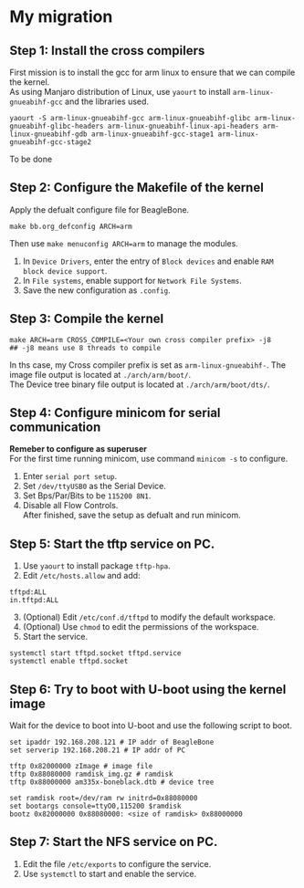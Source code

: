 # My migration

## Step 1: Install the cross compilers
First mission is to install the gcc for arm linux to ensure that we can compile the kernel.     
As using Manjaro distribution of Linux, use `yaourt` to install `arm-linux-gnueabihf-gcc` and the libraries used.     
```
yaourt -S arm-linux-gnueabihf-gcc arm-linux-gnueabihf-glibc arm-linux-gnueabihf-glibc-headers arm-linux-gnueabihf-linux-api-headers arm-linux-gnueabihf-gdb arm-linux-gnueabihf-gcc-stage1 arm-linux-gnueabihf-gcc-stage2 

```
To be done

## Step 2: Configure the Makefile of the kernel
Apply the defualt configure file for BeagleBone.    
```
make bb.org_defconfig ARCH=arm
```
Then use `make menuconfig ARCH=arm` to manage the modules.
1. In `Device Drivers`, enter the entry of `Block devices` and enable `RAM block device support`.
2. In `File systems`, enable support for `Network File Systems`.
3. Save the new configuration as `.config`.

## Step 3: Compile the kernel
```
make ARCH=arm CROSS_COMPILE=<Your own cross compiler prefix> -j8
## -j8 means use 8 threads to compile
```
In ths case, my Cross compiler prefix is set as `arm-linux-gnueabihf-`.
The image file output is located at `./arch/arm/boot/`.    
The Device tree binary file output is located at `./arch/arm/boot/dts/`.

## Step 4: Configure minicom for serial communication
**Remeber to configure as superuser**  
For the first time running minicom, use command `minicom -s` to configure.    
1. Enter `serial port setup`.
2. Set `/dev/ttyUSB0` as the Serial Device.
3. Set Bps/Par/Bits to be `115200 8N1`.
4. Disable all Flow Controls.    
After finished, save the setup as defualt and run minicom.

## Step 5: Start the tftp service on PC.
1. Use `yaourt` to install package `tftp-hpa`. 
2. Edit `/etc/hosts.allow` and add:
```
tftpd:ALL
in.tftpd:ALL
```
3. (Optional) Edit `/etc/conf.d/tftpd` to modify the default workspace.
4. (Optional) Use `chmod` to edit the permissions of the workspace.
5. Start the service.
```
systemctl start tftpd.socket tftpd.service
systemctl enable tftpd.socket
```

## Step 6: Try to boot with U-boot using the kernel image
Wait for the device to boot into U-boot and use the following script to boot.
```
set ipaddr 192.168.208.121 # IP addr of BeagleBone
set serverip 192.168.208.21 # IP addr of PC

tftp 0x82000000 zImage # image file
tftp 0x88080000 ramdisk_img.gz # ramdisk
tftp 0x88000000 am335x-boneblack.dtb # device tree

set ramdisk root=/dev/ram rw initrd=0x88080000
set bootargs console=ttyO0,115200 $ramdisk
bootz 0x82000000 0x88080000: <size of ramdisk> 0x88000000
```

## Step 7: Start the NFS service on PC.
1. Edit the file `/etc/exports` to configure the service.
2. Use `systemctl` to start and enable the service.